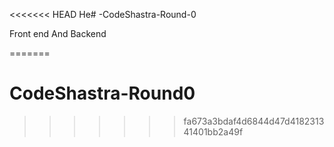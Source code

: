 <<<<<<< HEAD
He# -CodeShastra-Round-0

Front end
And Backend

=======
# CodeShastra-Round0
>>>>>>> fa673a3bdaf4d6844d47d418231341401bb2a49f
